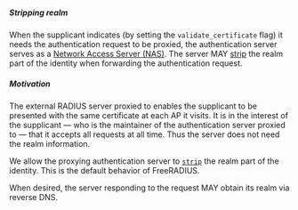 ##### Stripping realm

When the supplicant indicates
(by setting the `validate_certificate` flag)
it needs the authentication request to be proxied,
the authentication server
serves as a
[Network Access Server (NAS)](https://wiki.freeradius.org/glossary/NAS).
The server
MAY
[strip](https://github.com/FreeRADIUS/freeradius-server/blob/v3.0.x/raddb/proxy.conf)
the realm part of the identity when forwarding the authentication request.

##### Motivation

The external RADIUS server proxied to enables the supplicant to be presented with the same
certificate at each AP it visits.
It is in the interest of the supplicant
&mdash; who is the maintainer of the authentication server proxied to &mdash;
that it accepts all requests at all time.
Thus the server does not need the realm information.

We allow the proxying authentication server to
[`strip`](https://github.com/FreeRADIUS/freeradius-server/blob/v3.0.x/raddb/proxy.conf)
the realm part of the identity.
This is the default behavior of FreeRADIUS.

When desired, the server responding to the request MAY
obtain its realm via reverse DNS.

